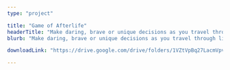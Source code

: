 ```yaml
---
type: "project"

title: "Game of Afterlife"
headerTitle: "Make daring, brave or unique decisions as you travel through life---and maybe even beyond that."
blurb: "Make daring, brave or unique decisions as you travel through life---and maybe even beyond that. A free One Paper Game inspired by games like Candyland and Game of Life."

downloadLink: "https://drive.google.com/drive/folders/1VZtVpBq27LacmVpvDLphLO5SajwAQGaw"

---
```

